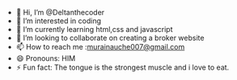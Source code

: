 - 👋 Hi, I’m @Deltanthecoder
- 👀 I’m interested in coding
- 🌱 I’m currently learning html,css and javascript
- 💞️ I’m looking to collaborate on creating a broker website
- 📫 How to reach me :murainauche007@gmail.com
- 😄 Pronouns: HIM
- ⚡ Fun fact: The tongue is the strongest muscle and i love to eat.

<!---
/Deltanthecoder is a ✨ special ✨ repository because its `README.md` (this file) appears on your GitHub profile.
You can click the Preview link to take a look at your changes.
--->
